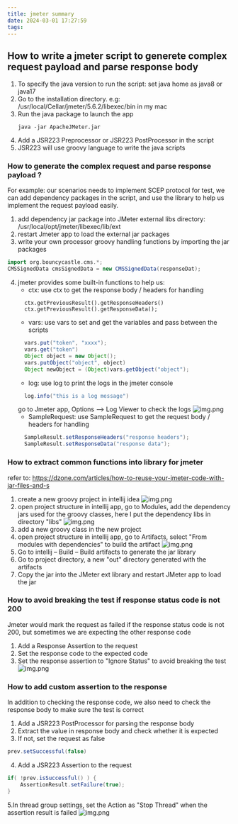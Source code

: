 ```yaml
---
title: jmeter summary
date: 2024-03-01 17:27:59
tags:
---
```

## How to write a jmeter script to generete complex request payload and parse response body
1. To specify the java version to run the script: set java home as java8 or java17 
2. Go to the installation directory. e.g: /usr/local/Cellar/jmeter/5.6.2/libexec/bin in my mac
3. Run the java package to launch the app
    ```
    java -jar ApacheJMeter.jar
    ```
4. Add a JSR223 Preprocessor or JSR223 PostProcessor in the script 
5. JSR223 will use groovy language to write the java scripts 

### How to generate the complex request and parse response payload ?
For example: our scenarios needs to implement SCEP protocol for test, we can add dependency packages in the script, 
and use the library to help us implement the request payload easily.

1. add dependency jar package into JMeter external libs directory:  /usr/local/opt/jmeter/libexec/lib/ext
2. restart Jmeter app to load the external jar packages
3. write your own processor groovy handling functions by importing the jar packages 
```groovy
import org.bouncycastle.cms.*;
CMSSignedData cmsSignedData = new CMSSignedData(responseDat);
```
4. jmeter provides some built-in functions to help us: 
      * ctx: use ctx to get the response body / headers for handling
      ```
        ctx.getPreviousResult().getResponseHeaders()
        ctx.getPreviousResult().getResponseData();
      ```
      * vars: use vars to set and get the variables and pass between the scripts
      ```groovy
        vars.put("token", "xxxx");
        vars.get("token")
        Object object = new Object();
        vars.putObject("object", object)
        Object newObject = (Object)vars.getObject("object");
      ```
      * log: use log to print the logs in the jmeter console
      ```groovy
        log.info("this is a log message")
      ```
      go to Jmeter app, Options --> Log Viewer to check the logs
      ![img.png](jmeter_logview.png)
      * SampleRequest: use SampleRequest to get the request body / headers for handling
      ```groovy
        SampleResult.setResponseHeaders("response headers");
        SampleResult.setResponseData("response data");
      ```

### How to extract common functions into library for jmeter
refer to: https://dzone.com/articles/how-to-reuse-your-jmeter-code-with-jar-files-and-s
1. create a new groovy project in intellij idea 
![img.png](create_groovy_lib_project.png)
2. open project structure in intellij app, go to Modules, add the dependency jars used for the groovy classes, here I put the dependency libs in directory "libs"
![img.png](project_depedency.png)
3. add a new groovy class in the new project
4. open project structure in intellij app, go to Artifacts, select "From modules with dependencies" to build the artifact
![img.png](artifact_configuration.png)
5. Go to intellij – Build – Build artifacts to generate the jar library
6. Go to project directory, a new "out" directory generated with the artifacts
7. Copy the jar into the JMeter ext library and restart JMeter app to load the jar

### How to avoid breaking the test if response status code is not 200
Jmeter would mark the request as failed if the response status code is not 200, but sometimes we are expecting the other response code
1. Add a Response Assertion to the request 
2. Set the response code to the expected code 
3. Set the response assertion to "Ignore Status" to avoid breaking the test
![img.png](response_code_not_200.png)

### How to add custom assertion to the response 
In addition to checking the response code, we also need to check the response body to make sure the test is correct 
1. Add a JSR223 PostProcessor for parsing the response body 
2. Extract the value in response body and check whether it is expected 
3. If not, set the request as false
```groovy
prev.setSuccessful(false)
```
4. Add a JSR223 Assertion to the request
```groovy
if( !prev.isSuccessful() ) {
	AssertionResult.setFailure(true);
}

```
5.In thread group settings, set the Action as "Stop Thread" when the assertion result is failed 
![img.png](img.png)

      
      

   

